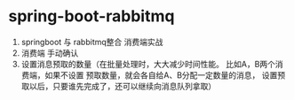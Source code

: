 # spring-boot-rabbitmq
1. springboot 与 rabbitmq整合  消费端实战
2. 消费端 手动确认
3. 设置消息预取的数量（在批量处理时，大大减少时间性能。
   比如A，B两个消费端，如果不设置 预取数量，就会各自给A、B分配一定数量的消息，
   设置预取以后，只要谁先完成了，还可以继续向消息队列拿取）